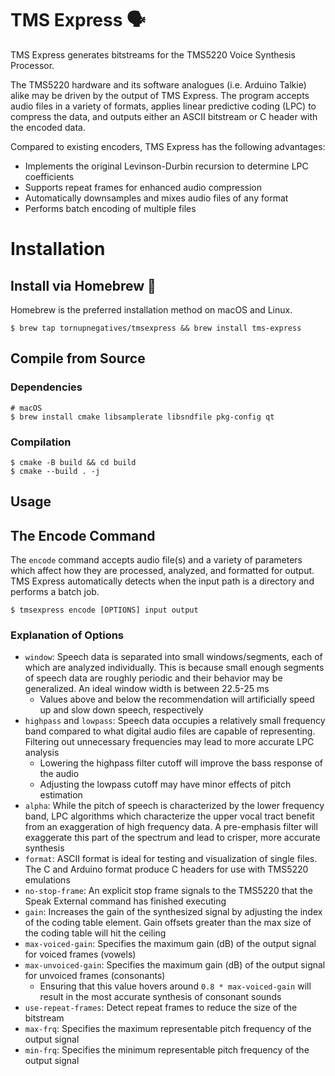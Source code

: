 # TMS Express 🗣
TMS Express generates bitstreams for the TMS5220 Voice Synthesis Processor.

The TMS5220 hardware and its software analogues (i.e. Arduino Talkie) alike may be driven by the output of TMS Express.
The program accepts audio files in a variety of formats, applies linear predictive coding (LPC) to compress the data, 
and outputs either an ASCII bitstream or C header with the encoded data.

Compared to existing encoders, TMS Express has the following advantages:
- Implements the original Levinson-Durbin recursion to determine LPC coefficients
- Supports repeat frames for enhanced audio compression
- Automatically downsamples and mixes audio files of any format
- Performs batch encoding of multiple files

# Installation
## Install via Homebrew 🍺
Homebrew is the preferred installation method on macOS and Linux.

```shell
$ brew tap tornupnegatives/tmsexpress && brew install tms-express
```

## Compile from Source
### Dependencies
```shell
# macOS
$ brew install cmake libsamplerate libsndfile pkg-config qt
```

### Compilation
```shell
$ cmake -B build && cd build
$ cmake --build . -j
```

## Usage
## The Encode Command
The `encode` command accepts audio file(s) and a variety of parameters which affect how they are processed, analyzed,
and formatted for output. TMS Express automatically detects when the input path is a directory and performs a batch job.

```shell
$ tmsexpress encode [OPTIONS] input output
```

### Explanation of Options
- `window`: Speech data is separated into small windows/segments, each of which are analyzed individually. This is because small enough segments of speech data are roughly periodic and their behavior may be generalized. An ideal window width is between 22.5-25 ms
  - Values above and below the recommendation will artificially speed up and slow down speech, respectively
- `highpass` and `lowpass`: Speech data occupies a relatively small frequency band compared to what digital audio files are capable of representing. Filtering out unnecessary frequencies may lead to more accurate LPC analysis
  - Lowering the highpass filter cutoff will improve the bass response of the audio
  - Adjusting the lowpass cutoff may have minor effects of pitch estimation
- `alpha`: While the pitch of speech is characterized by the lower frequency band, LPC algorithms which characterize the upper vocal tract benefit from an exaggeration of high frequency data. A pre-emphasis filter will exaggerate this part of the spectrum and lead to crisper, more accurate synthesis
- `format`: ASCII format is ideal for testing and visualization of single files. The C and Arduino format produce C headers for use with TMS5220 emulations
- `no-stop-frame`: An explicit stop frame signals to the TMS5220 that the Speak External command has finished executing
- `gain`: Increases the gain of the synthesized signal by adjusting the index of the coding table element. Gain offsets greater than the max size of the coding table will hit the ceiling
- `max-voiced-gain`: Specifies the maximum gain (dB) of the output signal for voiced frames (vowels)
- `max-unvoiced-gain`: Specifies the maximum gain (dB) of the output signal for unvoiced frames (consonants)
  - Ensuring that this value hovers around `0.8 * max-voiced-gain` will result in the most accurate synthesis of consonant sounds
- `use-repeat-frames`: Detect repeat frames to reduce the size of the bitstream
- `max-frq`: Specifies the maximum representable pitch frequency of the output signal
- `min-frq`: Specifies the minimum representable pitch frequency of the output signal
